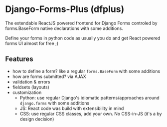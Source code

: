 # Django-Forms-Plus (dfplus)

The extendable ReactJS powered frontend for Django Forms 
controled by forms.BaseForm native declarations with some additions.

Define your forms in python code as usually you do and get React powered forms UI
almost for free ;)

## Features
- how to define a form? like a regular `forms.BaseForm` with some additions
- how are forms submitted? via AJAX
- validation & errors 
- fieldsets (layouts)
- customization
  - Python: use regular Django's idiomatic patterns/approaches around `django.forms` with some additions
  - JS: React code was build with extensibility in mind
  - CSS: use regular CSS classes, add your own. No CSS-in-JS (it's a by design decision)
